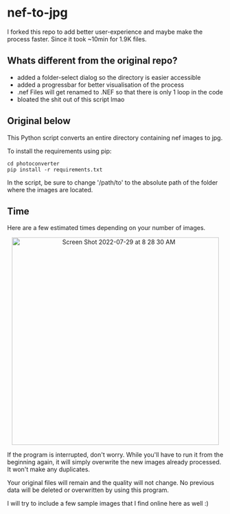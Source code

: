 # nef-to-jpg
I forked this repo to add better user-experience and maybe make the process faster. Since it took ~10min for 1.9K files.

## Whats different from the original repo?

- added a folder-select dialog so the directory is easier accessible
- added a progressbar for better visualisation of the process
- .nef Files will get renamed to .NEF so that there is only 1 loop in the code
- bloated the shit out of this script lmao

## Original below

This Python script converts an entire directory containing nef images to jpg. 

To install the requirements using pip:
```shell
cd photoconverter
pip install -r requirements.txt
```

In the script, be sure to change '/path/to' to the absolute path of the folder where the images are located.  

## Time
Here are a few estimated times depending on your number of images.

<p align="center">
<img width="482" alt="Screen Shot 2022-07-29 at 8 28 30 AM" src="https://user-images.githubusercontent.com/98404383/181758584-65a31437-efaf-430d-9178-a8e57ebe11be.png">
</p>

If the program is interrupted, don't worry. While you'll have to run it from the beginning again, it will simply overwrite the new images already processed. It won't make any duplicates. 

Your original files will remain and the quality will not change. No previous data will be deleted or overwritten by using this program. 

I will try to include a few sample images that I find online here as well :) 
